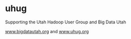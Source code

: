 uhug
====

Supporting the Utah Hadoop User Group and Big Data Utah

www.bigdatautah.org and www.uhug.org


